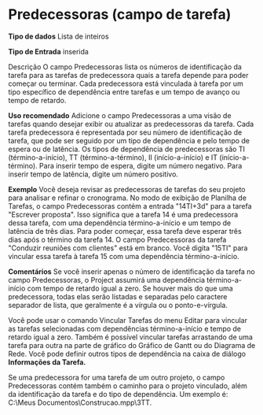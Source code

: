 # Predecessoras (campo de tarefa)

**Tipo de dados**     Lista de inteiros

**Tipo de Entrada**    inserida

Descrição     O campo Predecessoras lista os números de identificação da tarefa para as tarefas de predecessora quais a tarefa depende para poder começar ou terminar. Cada predecessora está vinculada à tarefa por um tipo específico de dependência entre tarefas e um tempo de avanço ou tempo de retardo.

**Uso recomendado**     Adicione o campo Predecessoras a uma visão de tarefas quando desejar exibir ou atualizar as predecessoras da tarefa. Cada tarefa predecessora é representada por seu número de identificação de tarefa, que pode ser seguido por um tipo de dependência e pelo tempo de espera ou de latência. Os tipos de dependência de predecessoras são TI (término-a-início), TT (término-a-término), II (início-a-início) e IT (início-a-término). Para inserir tempo de espera, digite um número negativo. Para inserir tempo de latência, digite um número positivo.

**Exemplo**     Você deseja revisar as predecessoras de tarefas do seu projeto para analisar e refinar o cronograma. No modo de exibição de Planilha de Tarefas, o campo Predecessoras contém a entrada "14TI+3d" para a tarefa "Escrever proposta". Isso significa que a tarefa  14 é uma predecessora dessa tarefa, com uma dependência término-a-início e um tempo de latência de três dias. Para poder começar, essa tarefa deve esperar três dias após o término da tarefa 14. O campo Predecessoras da tarefa "Conduzir reuniões com clientes" está em branco. Você digita "15TI" para vincular essa tarefa à tarefa  15 com uma dependência término-a-início.

**Comentários**     Se você inserir apenas o número de identificação da tarefa no campo Predecessoras, o Project assumirá uma dependência término-a-início com tempo de retardo igual a zero. Se houver mais do que uma predecessora, todas elas serão listadas e separadas pelo caractere separador de lista, que geralmente é a vírgula ou o ponto-e-vírgula.

Você pode usar o comando Vincular Tarefas do menu Editar para vincular as tarefas selecionadas com dependências término-a-início e tempo de retardo igual a zero. Também é possível vincular tarefas arrastando de uma tarefa para outra na parte de gráfico do Gráfico de Gantt ou do Diagrama de Rede. Você pode definir outros tipos de dependência na caixa de diálogo **Informações da Tarefa.**

Se uma predecessora for uma tarefa de um outro projeto, o campo Predecessoras contém também o caminho para o projeto vinculado, além da identificação da tarefa e do tipo de dependência. Um exemplo é: C:\Meus Documentos\Construcao.mpp\3TT.